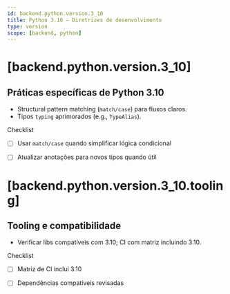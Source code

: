 ```yaml
---
id: backend.python.version.3_10
title: Python 3.10 — Diretrizes de desenvolvimento
type: version
scope: [backend, python]
---
```


# <!-- desc: Recursos modernos (match/case); melhorias de tipagem. -->
# [backend.python.version.3_10]
## Práticas específicas de Python 3.10

- Structural pattern matching (`match/case`) para fluxos claros.
- Tipos `typing` aprimorados (e.g., `TypeAlias`). 

Checklist
- [ ] Usar `match/case` quando simplificar lógica condicional
- [ ] Atualizar anotações para novos tipos quando útil


# [backend.python.version.3_10.tooling]
## Tooling e compatibilidade

- Verificar libs compatíveis com 3.10; CI com matriz incluindo 3.10.

Checklist
- [ ] Matriz de CI inclui 3.10
- [ ] Dependências compatíveis revisadas


